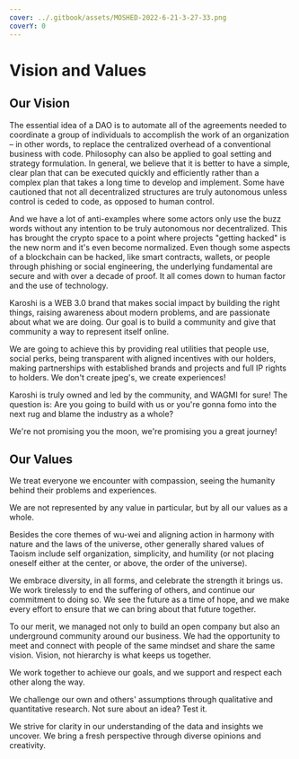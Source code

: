 ```yaml
---
cover: ../.gitbook/assets/MOSHED-2022-6-21-3-27-33.png
coverY: 0
---
```


# Vision and Values

## Our Vision

The essential idea of a DAO is to automate all of the agreements needed to coordinate a group of individuals to accomplish the work of an organization – in other words, to replace the centralized overhead of a conventional business with code. Philosophy can also be applied to goal setting and strategy formulation. In general, we believe that it is better to have a simple, clear plan that can be executed quickly and efficiently rather than a complex plan that takes a long time to develop and implement. Some have cautioned that not all decentralized structures are truly autonomous unless control is ceded to code, as opposed to human control.&#x20;

And we have a lot of anti-examples where some actors only use the buzz words without any intention to be truly autonomous nor decentralized. This has brought the crypto space to a point where projects "getting hacked" is the new norm and it's even become normalized. Even though some aspects of a blockchain can be hacked, like smart contracts, wallets, or people through phishing or social engineering, the underlying fundamental are secure and with over a decade of proof. It all comes down to human factor and the use of technology.

Karoshi is a WEB 3.0 brand that makes social impact by building the right things, raising awareness about modern problems, and are passionate about what we are doing. Our goal is to build a community and give that community a way to represent itself online.

We are going to achieve this by providing real utilities that people use, social perks, being transparent with aligned incentives with our holders, making partnerships with established brands and projects and full IP rights to holders. We don't create jpeg's, we create experiences!

Karoshi is truly owned and led by the community, and WAGMI for sure! The question is: Are you going to build with us or you're gonna fomo into the next rug and blame the industry as a whole?

We're not promising you the moon, we're promising you a great journey!

## Our Values



We treat everyone we encounter with compassion, seeing the humanity behind their problems and experiences.

We are not represented by any value in particular, but by all our values as a whole.

Besides the core themes of wu-wei and aligning action in harmony with nature and the laws of the universe, other generally shared values of Taoism include self organization, simplicity, and humility (or not placing oneself either at the center, or above, the order of the universe).

We embrace diversity, in all forms, and celebrate the strength it brings us. We work tirelessly to end the suffering of others, and continue our commitment to doing so. We see the future as a time of hope, and we make every effort to ensure that we can bring about that future together.

To our merit, we managed not only to build an open company but also an underground community around our business. We had the opportunity to meet and connect with people of the same mindset and share the same vision. Vision, not hierarchy is what keeps us together.

We work together to achieve our goals, and we support and respect each other along the way.

We challenge our own and others' assumptions through qualitative and quantitative research. Not sure about an idea? Test it.

We strive for clarity in our understanding of the data and insights we uncover. We bring a fresh perspective through diverse opinions and creativity.

